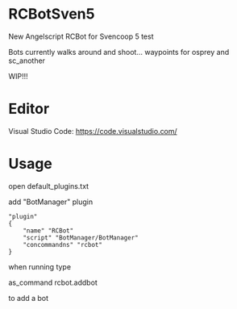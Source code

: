 # RCBotSven5
New Angelscript RCBot for Svencoop 5 test

Bots currently walks around and shoot...
waypoints for osprey and sc_another

WIP!!!

# Editor

Visual Studio Code: https://code.visualstudio.com/

# Usage

open default_plugins.txt

add "BotManager" plugin

	"plugin"
	{
		"name" "RCBot"
		"script" "BotManager/BotManager"
		"concommandns" "rcbot"
	}
	
when running type

as_command rcbot.addbot

to add a bot 

